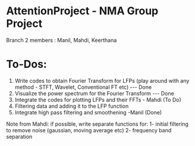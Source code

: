 # AttentionProject - NMA Group Project
Branch 2 members : Manil, Mahdi, Keerthana

# To-Dos:
1. Write codes to obtain Fourier Transform for LFPs (play around with any method - STFT, Wavelet, Conventional FT etc)  --- Done
2. Visualize the power spectrum for the Fourier Transform  --- Done
3. Integrate the codes for plotting LFPs and their FFTs  - Mahdi (To Do)
4. Filtering data and adding it to the LFP function 
5. Integrate high pass filtering and smoothening -Manil (Done)

Note from Mahdi: if possible, write separate functions for: 1- initial filtering to remove noise (gaussian, moving average etc) 2- frequency band separation
